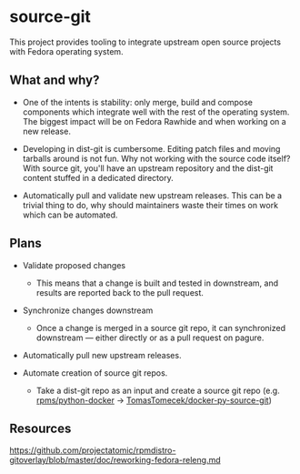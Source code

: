 # source-git

This project provides tooling to integrate upstream open source projects with
Fedora operating system.

## What and why?

 * One of the intents is stability: only merge, build and compose components
   which integrate well with the rest of the operating system. The biggest
   impact will be on Fedora Rawhide and when working on a new release.

 * Developing in dist-git is cumbersome. Editing patch files and moving
   tarballs around is not fun. Why not working with the source code itself?
   With source git, you'll have an upstream repository and the dist-git content
   stuffed in a dedicated directory.

 * Automatically pull and validate new upstream releases. This can be a trivial
   thing to do, why should maintainers waste their times on work which can be
   automated.

## Plans

 * Validate proposed changes
   * This means that a change is built and tested in downstream, and results
     are reported back to the pull request.

 * Synchronize changes downstream
   * Once a change is merged in a source git repo, it can synchronized
     downstream — either directly or as a pull request on pagure.

 * Automatically pull new upstream releases.

 * Automate creation of source git repos.
   * Take a dist-git repo as an input and create a source git repo (e.g.
     [rpms/python-docker](https://src.fedoraproject.org/rpms/python-docker) → [TomasTomecek/docker-py-source-git](https://github.com/TomasTomecek/docker-py-source-git))


## Resources

https://github.com/projectatomic/rpmdistro-gitoverlay/blob/master/doc/reworking-fedora-releng.md
